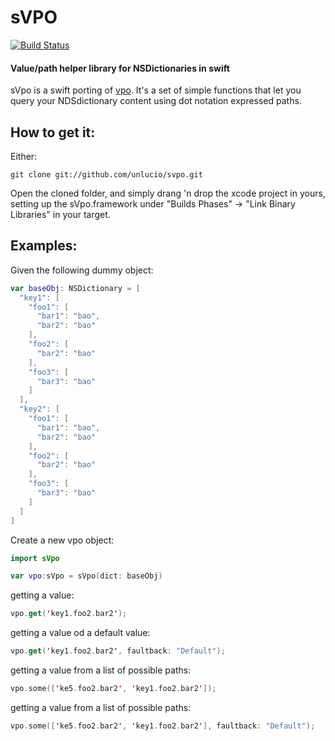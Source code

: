 # sVPO

[![Build Status](https://travis-ci.org/unlucio/svpo.svg?branch=master)](https://travis-ci.org/unlucio/svpo)

#### Value/path helper library for NSDictionaries in swift

sVpo is a swift porting of [vpo](https://github.com/unlucio/vpo). It's a set of simple functions that let you query your NDSdictionary content using dot notation expressed paths.

## How to get it:

Either:

```
git clone git://github.com/unlucio/svpo.git
```

Open the cloned folder, and simply drang 'n drop the xcode project in yours, setting up the sVpo.framework under "Builds Phases" -> "Link Binary Libraries" in your target.

## Examples:

Given the following dummy object:

```swift
var baseObj: NSDictionary = [
  "key1": [
    "foo1": [
      "bar1": "bao",
      "bar2": "bao"
    ],
    "foo2": [
      "bar2": "bao"
    ],
    "foo3": [
      "bar3": "bao"
    ]
  ],
  "key2": [
    "foo1": [
      "bar1": "bao",
      "bar2": "bao"
    ],
    "foo2": [
      "bar2": "bao"
    ],
    "foo3": [
      "bar3": "bao"
    ]
  ]
]
```

Create a new vpo object:

```swift
import sVpo

var vpo:sVpo = sVpo(dict: baseObj)
```

getting a value:

```swift
vpo.get('key1.foo2.bar2');
```

getting a value od a default value:

```swift
vpo.get('key1.foo2.bar2', faultback: "Default");
```

getting a value from a list of possible paths:

```swift
vpo.some(['ke5.foo2.bar2', 'key1.foo2.bar2']);
```

getting a value from a list of possible paths:

```swift
vpo.some(['ke5.foo2.bar2', 'key1.foo2.bar2'], faultback: "Default");
```

